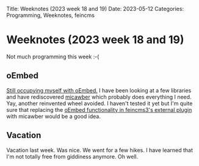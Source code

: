 Title: Weeknotes (2023 week 18 and 19)
Date: 2023-05-12
Categories: Programming, Weeknotes, feincms

# Weeknotes (2023 week 18 and 19)

Not much programming this week :-(

## oEmbed

[Still occupying myself with oEmbed.](https://406.ch/writing/weeknotes-2023-week-17/) I have been looking at a few libraries and have rediscovered [micawber](https://github.com/coleifer/micawber/) which probably does everything I need. Yay, another reinvented wheel avoided. I haven't tested it yet but I'm quite sure that replacing the [oEmbed functionality in feincms3's external plugin](https://github.com/matthiask/feincms3/blob/main/feincms3/plugins/external.py) with micawber would be a good idea.

## Vacation

Vacation last week. Was nice. We went for a few hikes. I have learned that I'm
not totally free from giddiness anymore. Oh well.
